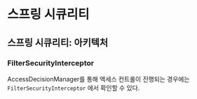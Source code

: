 # 스프링 시큐리티 

## 스프링 시큐리티: 아키텍처

### FilterSecurityInterceptor

AccessDecisionManager를 통해 액세스 컨트롤이 진행되는 경우에는 `FilterSecurityInterceptor` 에서 확인할 수 있다.






 




 